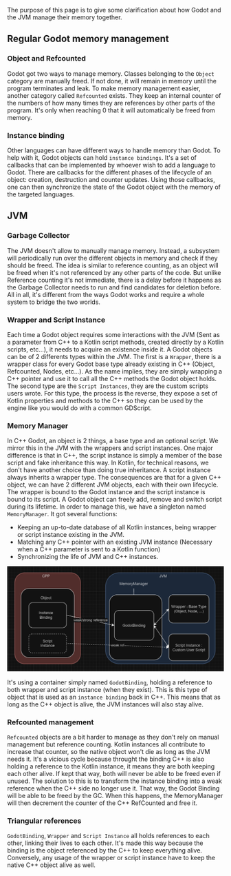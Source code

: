 The purpose of this page is to give some clarification about how Godot and the JVM manage their memory together. 

## Regular Godot memory management
### Object and Refcounted
Godot got two ways to manage memory. Classes belonging to the `Object` category are manually freed. If not done, it will remain in memory until the program terminates and leak. To make memory management easier, another category called `Refcounted` exists. They keep an internal counter of the numbers of how many times they are references by other parts of the program. It's only when reaching 0 that it will automatically be freed from memory.

### Instance binding
Other languages can have different ways to handle memory than Godot. To help with it, Godot objects can hold `instance bindings`.  It's a set of callbacks that can be implemented by whoever wish to add a language to Godot. There are callbacks for the different phases of the lifecycle of an object: creation, destruction and counter updates. Using those callbacks, one can then synchronize the state of the Godot object with the memory of the targeted languages.

## JVM
### Garbage Collector
The JVM doesn't allow to manually manage memory. Instead, a subsystem will periodically run over the different objects in memory and check if they should be freed. The idea is similar to reference counting, as an object will be freed when it's not referenced by any other parts of the code. But unlike Reference counting it's not immediate, there is a delay before it happens as the Garbage Collector needs to run and find candidates for deletion before. All in all, it's different from the ways Godot works and require a whole system to bridge the two worlds. 

### Wrapper and Script Instance
Each time a Godot object requires some interactions with the JVM (Sent as a parameter from C++ to a Kotlin script methods, created directly by a Kotlin scripts, etc...), it needs to acquire an existence inside it. A Godot objects can be of 2 differents types within the JVM. The first is a `Wrapper`, there is a wrapper class for every Godot base type already existing in C++ (Object, Refcounted, Nodes, etc...). As the name implies, they are simply wrapping a C++ pointer and use it to call all the C++ methods the Godot object holds. The second type are the `Script Instances`, they are the custom scripts users wrote. For this type, the process is the reverse, they expose a set of Kotlin properties and methods to the C++ so they can be used by the engine like you would do with a common GDScript.

### Memory Manager
In C++ Godot, an object is 2 things, a base type and an optional script. We mirror this in the JVM with the wrappers and script instances. One major difference is that in C++, the script instance is simply a member of the base script and fake inheritance this way. In Kotlin, for technical reasons, we don't have another choice than doing true inheritance. A script instance always inherits a wrapper type. The consequences are that for a given C++ object, we can have 2 different JVM objects, each with their own lifecycle. The wrapper is bound to the Godot instance and the script instance is bound to its script. A Godot object can freely add, remove and switch script during its lifetime. In order to manage this, we have a singleton named `MemoryManager`. It got several functions:

-  Keeping an up-to-date database of all Kotlin instances, being wrapper or script instance existing in the JVM.
-  Matching any C++ pointer with an existing JVM instance (Necessary when a C++ parameter is sent to a Kotlin function)
-  Synchronizing the life of JVM and C++ instances.

![Memory Manager](../../assets/img/memory_manager.png)

It's using a container simply named `GodotBinding`, holding a reference to both wrapper and script instance (when they exist). This is this type of object that is used as an `instance binding` back in C++. This means that as long as the C++ object is alive, the JVM instances will also stay alive.

### Refcounted management
`Refcounted` objects are a bit harder to manage as they don't rely on manual management but reference counting. Kotlin instances all contribute to increase that counter, so the native object won't die as long as the JVM needs it. It's a vicious cycle because throught the binding C++ is also holding a reference to the Kotlin instance, it means they are both keeping each other alive. If kept that way, both will never be able to be freed even if unused. The solution to this is to transform the instance binding into a weak reference when the C++ side no longer use it. That way, the Godot Binding will be able to be freed by the GC. When this happens, the MemoryManager will then decrement the counter of the C++ RefCounted and free it.

### Triangular references
`GodotBinding`, `Wrapper` and `Script Instance` all holds references to each other, linking their lives to each other. It's made this way because the binding is the object referenced by the C++ to keep everything alive. Conversely, any usage of the wrapper or script instance have to keep the native C++ object alive as well. 
